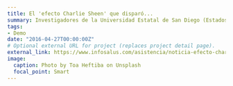 ```yaml
---
title: El 'efecto Charlie Sheen' que disparó...
summary: Investigadores de la Universidad Estatal de San Diego (Estados Unidos) han constatado que ...
tags:
- Demo
date: "2016-04-27T00:00:00Z"
# Optional external URL for project (replaces project detail page).
external_link: https://www.infosalus.com/asistencia/noticia-efecto-charlie-sheen-disparo-diagnostico-vih-20170521083837.html
image:
  caption: Photo by Toa Heftiba on Unsplash
  focal_point: Smart
---
```

